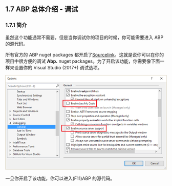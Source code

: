 ## 1.7 ABP 总体介绍 - 调试

### 1.7.1 简介

虽然这个功能通常不需要，但是当你调试你的项目的时候，你可能需要进入 ABP 的源代码。

所有官方的 ABP nuget packages 都开启了[Sourcelink](https://github.com/ctaggart/SourceLink)。这就是说你可以在你的项目中很方便的调试 **Abp.** nuget packages。为了开启该功能，你需要像下面一样来设置你的 Visual Studio (2017+) 调试选项。

![img](https://raw.githubusercontent.com/52ABP/ABPCNDocs/V3.7.4/src/Wiki_abp_images/debug-options.png)

一旦你开启了该功能，你可以进入(F11)ABP 的源代码。